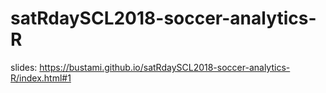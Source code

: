 # satRdaySCL2018-soccer-analytics-R

slides:
https://bustami.github.io/satRdaySCL2018-soccer-analytics-R/index.html#1
